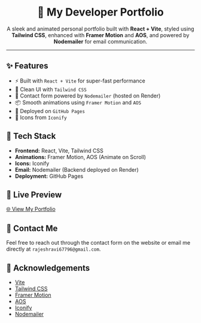 <h1 align="center">🚀 My Developer Portfolio</h1>

<p align="center">
  A sleek and animated personal portfolio built with <strong>React + Vite</strong>, styled using <strong>Tailwind CSS</strong>, enhanced with <strong>Framer Motion</strong> and <strong>AOS</strong>, and powered by <strong>Nodemailer</strong> for email communication.
</p>

<hr />

<h2>✨ Features</h2>
<ul>
  <li>⚡ Built with <code>React + Vite</code> for super-fast performance</li>
  <li>🎨 Clean UI with <code>Tailwind CSS</code></li>
  <li>💌 Contact form powered by <code>Nodemailer</code> (hosted on Render)</li>
  <li>📦 Smooth animations using <code>Framer Motion</code> and <code>AOS</code></li>
  <li>🚀 Deployed on <code>GitHub Pages</code></li>
  <li>📎 Icons from <code>Iconify</code></li>
</ul>

<h2>📂 Tech Stack</h2>
<ul>
  <li><strong>Frontend:</strong> React, Vite, Tailwind CSS</li>
  <li><strong>Animations:</strong> Framer Motion, AOS (Animate on Scroll)</li>
  <li><strong>Icons:</strong> Iconify</li>
  <li><strong>Email:</strong> Nodemailer (Backend deployed on Render)</li>
  <li><strong>Deployment:</strong> GitHub Pages</li>
</ul>

<h2>🔗 Live Preview</h2>
<p>
  <a href="https://saturosukuna.github.io/portfolio/" target="_blank">🌐 View My Portfolio</a>
</p>



<h2>📧 Contact Me</h2>
<p>
  Feel free to reach out through the contact form on the website or email me directly at <code>rajeshravi67796@gmail.com</code>.
</p>

<h2>💙 Acknowledgements</h2>
<ul>
  <li><a href="https://vitejs.dev/">Vite</a></li>
  <li><a href="https://tailwindcss.com/">Tailwind CSS</a></li>
  <li><a href="https://www.framer.com/motion/">Framer Motion</a></li>
  <li><a href="https://michalsnik.github.io/aos/">AOS</a></li>
  <li><a href="https://iconify.design/">Iconify</a></li>
  <li><a href="https://nodemailer.com/">Nodemailer</a></li>
</ul>
